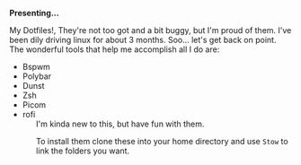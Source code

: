 **Presenting...**

My Dotfiles!, They're not too got and a bit buggy, but I'm proud of them. I've been dily driving linux for about 3 months. Soo... let's get back on point.
    The wonderful tools that help me accomplish all I do are:
    <ul>
        <li>Bspwm
        <li>Polybar
        <li>Dunst
        <li>Zsh
        <li>Picom
        <li>rofi
    <ul>
I'm kinda new to this, but have fun with them.

To install them clone these into your home directory and use `Stow` to link the folders you want.
